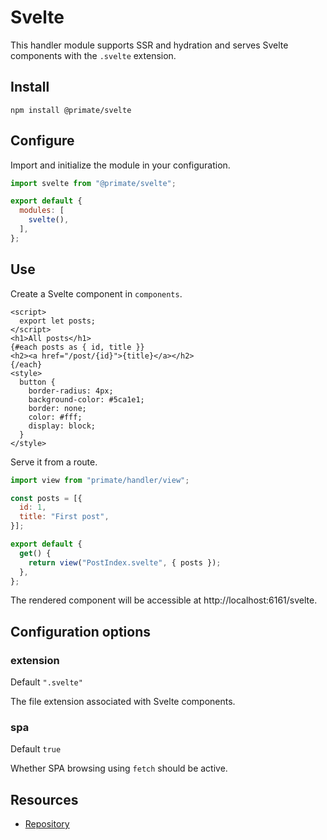 # Svelte

This handler module supports SSR and hydration and serves Svelte components
with the `.svelte` extension.

## Install

`npm install @primate/svelte`

## Configure

Import and initialize the module in your configuration.

```js caption=primate.config.js
import svelte from "@primate/svelte";

export default {
  modules: [
    svelte(),
  ],
};
```

## Use

Create a Svelte component in `components`.

```svelte caption=components/PostIndex.svelte
<script>
  export let posts;
</script>
<h1>All posts</h1>
{#each posts as { id, title }}
<h2><a href="/post/{id}">{title}</a></h2>
{/each}
<style>
  button {
    border-radius: 4px;
    background-color: #5ca1e1;
    border: none;
    color: #fff;
    display: block;
  }
</style>
```

Serve it from a route.

```js caption=routes/svelte.js
import view from "primate/handler/view";

const posts = [{
  id: 1,
  title: "First post",
}];

export default {
  get() {
    return view("PostIndex.svelte", { posts });
  },
};
```

The rendered component will be accessible at http://localhost:6161/svelte.

## Configuration options

### extension

Default `".svelte"`

The file extension associated with Svelte components.

### spa

Default `true`

Whether SPA browsing using `fetch` should be active.

## Resources

* [Repository][repo]

[repo]: https://github.com/primate-run/primate/tree/master/packages/svelte
